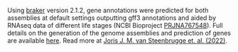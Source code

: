 Using [braker](https://doi.org/10.1093/nargab/lqaa108) version 2.1.2, gene annotations were predicted for both assemblies at default settings outputting gff3 annotations and aided by RNAseq data of different life stages (NCBI Bioproject [PRJNA767548](https://www.ncbi.nlm.nih.gov/bioproject/?term=PRJNA767548)). Full details on the generation of the genome assemblies and prediction of genes are available [here](https://github.com/Jorisvansteenbrugge/Gros_Gpal_Hsch). Read more at [Joris J. M. van Steenbrugge et. al. (2022)](https://onlinelibrary.wiley.com/doi/10.1111/mec.16505).
